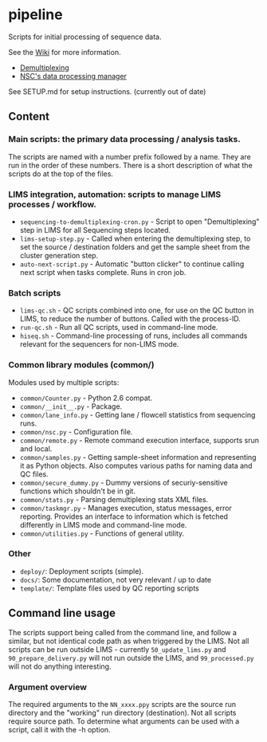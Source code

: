 # pipeline

Scripts for initial processing of sequence data.

See the [Wiki](https://github.com/nsc-norway/pipeline/wiki) for more information. 


* [Demultiplexing](https://github.com/nsc-norway/pipeline/wiki/Demultiplexing)
* [NSC's data processing manager](https://github.com/nsc-norway/pipeline/wiki/DataProcessing)


See SETUP.md for setup instructions. (currently out of date)

## Content

### Main scripts: the primary data processing / analysis tasks.
The scripts are named with a number prefix followed by a name. They are run in
the order of these numbers. There is a short description of what the scripts
do at the top of the files.

### LIMS integration, automation: scripts to manage LIMS processes / workflow.
* `sequencing-to-demultiplexing-cron.py` - Script to open "Demultiplexing" step in LIMS
  for all Sequencing steps located.
* `lims-setup-step.py` - Called when entering the demultiplexing step, to set the source / destination folders and get the sample sheet from the cluster generation step.
* `auto-next-script.py` - Automatic "button clicker" to continue calling next script when tasks complete. Runs in cron job.

### Batch scripts
* `lims-qc.sh` - QC scripts combined into one, for use on the QC button in LIMS, to reduce the number of buttons. Called with the process-ID.
* `run-qc.sh` - Run all QC scripts, used in command-line mode.
* `hiseq.sh` - Command-line processing of runs, includes all commands relevant for the sequencers for non-LIMS mode.

### Common library modules (common/)
Modules used by multiple scripts:
* `common/Counter.py` - Python 2.6 compat.
* `common/__init__.py` - Package.
* `common/lane_info.py` - Getting lane / flowcell statistics from sequencing runs.
* `common/nsc.py` - Configuration file.
* `common/remote.py` - Remote command execution interface, supports srun and local.
* `common/samples.py` - Getting sample-sheet information and representing it as Python objects. Also computes various paths for naming data and QC files.
* `common/secure_dummy.py` - Dummy versions of securiy-sensitive functions which shouldn't be in git.
* `common/stats.py` - Parsing demultiplexing stats XML files.
* `common/taskmgr.py` - Manages execution, status messages, error reporting. Provides an interface to information which is fetched differently in LIMS mode and command-line mode.
* `common/utilities.py` - Functions of general utility.

### Other
* `deploy/`: Deployment scripts (simple).
* `docs/`: Some documentation, not very relevant / up to date
* `template/`: Template files used by QC reporting scripts


## Command line usage

The scripts support being called from the command line, and follow a similar, but
not identical code path as when triggered by the LIMS. Not all scripts can be run
outside LIMS - currently `50_update_lims.py` and `90_prepare_delivery.py` will not 
run outside the LIMS, and `99_processed.py` will not do anything interesting.

### Argument overview

The required arguments to the `NN_xxxx.ppy` scripts 
are the source run directory and the "working" run directory
(destination). Not all scripts require source path.
To determine what arguments can be
used with a script, call it with the -h option.



